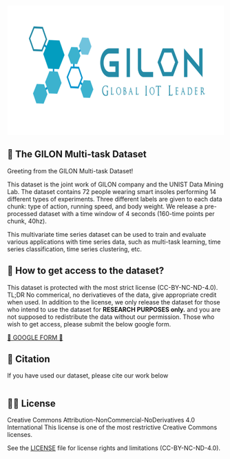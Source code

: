 <p align="center">
    <img src="figures/gilonlogo.png" alt="GILON Logo" height="300"/>
</p>

## 🍫 The GILON Multi-task Dataset

Greeting from the GILON Multi-task Dataset!

This dataset is the joint work of GILON company and the UNIST Data Mining Lab. The dataset contains 72 people wearing smart insoles performing 14 different types of experiments.
Three different labels are given to each data chunk: type of action, running speed, and body weight. We release a pre-processed dataset with a time window of 4 seconds (160-time points per chunk, 40hz).

This multivariate time series dataset can be used to train and evaluate various applications with time series data, such as multi-task learning, time series classification, time series clustering, etc.


## 🤫 How to get access to the dataset?
This dataset is protected with the most strict license (CC-BY-NC-ND-4.0). TL;DR No commerical, no derivatieves of the data, give appropriate credit when used.
In addition to the license, we only release the dataset for those who intend to use the dataset for **RESEARCH PURPOSES only.** and you are not supposed to redistribute the data without our permission.
Those who wish to get access, please submit the below google form.


[📩 GOOGLE FORM 📩](https://forms.gle/QaS1BnGdYDixgEjJ6)



## 📝 Citation
If you have used our dataset, please cite our work below
```

```

## 👩‍⚖️ License
Creative Commons Attribution-NonCommercial-NoDerivatives 4.0 International
This license is one of the most restrictive Creative Commons licenses. 

See the [LICENSE](LICENSE.md) file for license rights and limitations (CC-BY-NC-ND-4.0).
